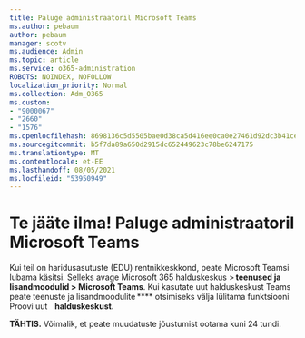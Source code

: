 ```yaml
---
title: Paluge administraatoril Microsoft Teams
ms.author: pebaum
author: pebaum
manager: scotv
ms.audience: Admin
ms.topic: article
ms.service: o365-administration
ROBOTS: NOINDEX, NOFOLLOW
localization_priority: Normal
ms.collection: Adm_O365
ms.custom:
- "9000067"
- "2660"
- "1576"
ms.openlocfilehash: 8698136c5d5505bae0d38ca5d416ee0ca0e27461d92dc3b41ce029cb383abfb8
ms.sourcegitcommit: b5f7da89a650d2915dc652449623c78be6247175
ms.translationtype: MT
ms.contentlocale: et-EE
ms.lasthandoff: 08/05/2021
ms.locfileid: "53950949"
---
```

# <a name="youre-missing-out-ask-your-admin-to-enable-microsoft-teams"></a>Te jääte ilma! Paluge administraatoril Microsoft Teams

Kui teil on haridusasutuste (EDU) rentnikkeskkond, peate Microsoft Teamsi lubama käsitsi. Selleks avage Microsoft 365 halduskeskus > **teenused ja lisandmoodulid > Microsoft Teams**. Kui kasutate uut halduskeskust Teams peate teenuste ja lisandmoodulite **** otsimiseks välja lülitama funktsiooni Proovi uut    **halduskeskust.** 

**TÄHTIS.** Võimalik, et peate muudatuste jõustumist ootama kuni 24 tundi.